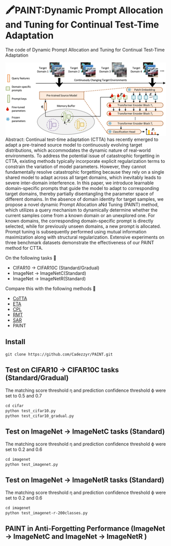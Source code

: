 # 🖍PAINT:Dynamic Prompt Allocation and Tuning for Continual Test-Time Adaptation #
The code of Dynamic Prompt Allocation and Tuning for Continual Test-Time Adaptation


![image](https://github.com/Cadezzyr/PAINT/blob/main/pic/framework_00.png)
Abstract: Continual test-time adaptation (CTTA) has recently emerged to adapt a pre-trained source model to continuously evolving target distributions, which accommodates the dynamic nature of real-world environments. To address the potential issue of catastrophic forgetting in CTTA, existing methods typically incorporate explicit regularization terms to constrain the variation of model parameters. However, they cannot fundamentally resolve catastrophic forgetting because they rely on a single shared model to adapt across all target domains, which inevitably leads to severe inter-domain interference. In this paper, we introduce learnable domain-specific prompts that guide the model to adapt to corresponding target domains, thereby partially disentangling the parameter space of different domains. In the absence of domain identity for target samples, we propose a novel dynamic Prompt AllocatIon aNd Tuning (PAINT) method, which utilizes a query mechanism to dynamically determine whether the current samples come from a known domain or an unexplored one. For known domains, the corresponding domain-specific prompt is directly selected, while for previously unseen domains, a new prompt is allocated. Prompt tuning is subsequently performed using mutual information maximization along with structural regularization. Extensive experiments on three benchmark datasets demonstrate the effectiveness of our PAINT method for CTTA. 

On the following tasks 🌅
+ CIFAR10 -> CIFAR10C (Standard/Gradual)
+ ImageNet -> ImageNetC(Standard)
+ ImageNet -> ImageNetR(Standard)

Compare this with the following methods 🌈
+ [CoTTA](https://arxiv.org/abs/2203.13591)
+ [ETA](https://arxiv.org/abs/2204.02610)
+ [CPL](https://arxiv.org/abs/2207.09640)
+ [RMT](https://arxiv.org/abs/2211.13081)
+ [SAR](https://arxiv.org/abs/2302.12400)
+ PAINT

## Install ##
```git clone https://github.com/Cadezzyr/PAINT.git```  
## Test on CIFAR10 -> CIFAR10C tasks (Standard/Gradual) ##
The matching score threshold η and prediction confidence threshold ϕ were set to 0.5 and 0.7
```
cd cifar
python test_cifar10.py
python test_cifar10_gradual.py
```
## Test on ImageNet -> ImageNetC tasks (Standard) ##
The matching score threshold η and prediction confidence threshold ϕ were set to 0.2 and 0.6
```
cd imagenet
python test_imagenet.py
```
## Test on ImageNet -> ImageNetR tasks (Standard) ##
The matching score threshold η and prediction confidence threshold ϕ were set to 0.2 and 0.6
```
cd imagenet
python test_imagenet-r-200classes.py
```
## PAINT in Anti-Forgetting Performance (ImageNet -> ImageNetC and ImageNet -> ImageNetR ) ##


